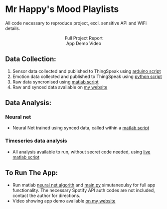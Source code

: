 # Mr Happy's Mood Playlists
All code necessary to reproduce project, excl. sensitive API and WiFi details. 

<center>Full Project Report</center>

<center>App Demo Video</center>


<h2>Data Collection:</h2>

1. Sensor data collected and published to ThingSpeak using [arduino script](https://github.com/higorfelipe2/DE4_SIoT/blob/main/2%20-%20sensor_data_to_thingspeak/Final/sensing-and-publishing-ecg.ino)
2. Emotion data collected and published to ThingSpeak using [python script](https://github.com/higorfelipe2/DE4_SIoT/blob/main/1%20-%20emotions_to_thingspeak/Data%20log%20before%20stream%20(1Hz)/webcam-local_folder-emotions-thingspeak.py)
3. Raw data syncronised using [matlab script](https://github.com/higorfelipe2/DE4_SIoT/blob/main/4%20-%20matlab_neural_net/SyncronizeData.m)
4. Raw and synced data available on [my website](https://www.higoralves.com/mr-happy-app)

<h2>Data Analysis:</h2>

<h3>Neural net</h3>

* Neural Net trained using synced data, called within a [matlab script](https://github.com/higorfelipe2/DE4_SIoT/blob/main/4%20-%20matlab_neural_net/make_neural_net.mlx)

<h3>Timeseries data analysis</h3>

* All analysis available to run, without secret code needed, using [live matlab script](https://github.com/higorfelipe2/DE4_SIoT/blob/main/3%20-%20data_analysis/data_analysis.mlx)


<h2>To Run The App:</h2>

* Run matlab [neural net algorith](https://github.com/higorfelipe2/DE4_SIoT/blob/main/4%20-%20matlab_neural_net/use_neural_net.mlx)
 and [main.py](https://github.com/higorfelipe2/DE4_SIoT/blob/main/5%20-%20web-app/main.py) simutaneoulsy for full app functionality.
The necessary Spotify API auth codes are not included, contact the author for directions.
* Video showing app demo available [on my website](https://www.higoralves.com/mr-happy-app)
 

